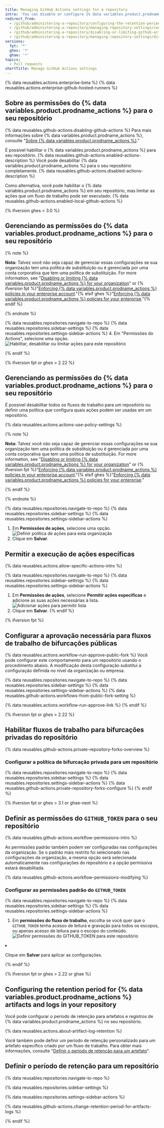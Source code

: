 ```yaml
---
title: Managing GitHub Actions settings for a repository
intro: 'You can disable or configure {% data variables.product.prodname_actions %} for a specific repository.'
redirect_from:
  - /github/administering-a-repository/configuring-the-retention-period-for-github-actions-artifacts-and-logs-in-your-repository
  - /github/administering-a-repository/managing-repository-settings/configuring-the-retention-period-for-github-actions-artifacts-and-logs-in-your-repository
  - /github/administering-a-repository/disabling-or-limiting-github-actions-for-a-repository
  - /github/administering-a-repository/managing-repository-settings/disabling-or-limiting-github-actions-for-a-repository
versions:
  fpt: '*'
  ghes: '*'
  ghae: '*'
topics:
  - Pull requests
shortTitle: Manage GitHub Actions settings
---
```


{% data reusables.actions.enterprise-beta %}
{% data reusables.actions.enterprise-github-hosted-runners %}

## Sobre as permissões do {% data variables.product.prodname_actions %} para o seu repositório

{% data reusables.github-actions.disabling-github-actions %} Para mais informações sobre {% data variables.product.prodname_actions %}, consulte "[Sobre {% data variables.product.prodname_actions %}](/actions/getting-started-with-github-actions/about-github-actions)."

É possível habilitar o {% data variables.product.prodname_actions %} para seu repositório. {% data reusables.github-actions.enabled-actions-description %} Você pode desabilitar {% data variables.product.prodname_actions %} para o seu repositório completamente. {% data reusables.github-actions.disabled-actions-description %}

Como alternativa, você pode habilitar o {% data variables.product.prodname_actions %} em seu repositório, mas limitar as ações que um fluxo de trabalho pode ser executado. {% data reusables.github-actions.enabled-local-github-actions %}

{% ifversion ghes < 3.0 %}

## Gerenciando as permissões do {% data variables.product.prodname_actions %} para o seu repositório

{% note %}

**Nota:** Talvez você não seja capaz de gerenciar essas configurações se sua organização tem uma política de substituição ou é gerenciada por uma conta corporativa que tem uma política de substituição. For more information, see "[Disabling or limiting {% data variables.product.prodname_actions %} for your organization](/organizations/managing-organization-settings/disabling-or-limiting-github-actions-for-your-organization)" or {% ifversion fpt %}"[Enforcing {% data variables.product.prodname_actions %} policies in your enterprise account](/github/setting-up-and-managing-your-enterprise/enforcing-github-actions-policies-in-your-enterprise-account)."{% elsif ghes %}"[Enforcing {% data variables.product.prodname_actions %} policies for your enterprise](/enterprise/admin/github-actions/enforcing-github-actions-policies-for-your-enterprise)."{% endif %}

{% endnote %}

{% data reusables.repositories.navigate-to-repo %}
{% data reusables.repositories.sidebar-settings %}
{% data reusables.repositories.settings-sidebar-actions %}
4. Em "Permissões do Actions", selecione uma opção. ![Habilitar, desabilitar ou limitar ações para este repositório](/assets/images/help/repository/enable-repo-actions.png)

{% endif %}

{% ifversion fpt or ghes > 2.22 %}

## Gerenciando as permissões do {% data variables.product.prodname_actions %} para o seu repositório

É possível desabilitar todos os fluxos de trabalho para um repositório ou definir uma política que configura quais ações podem ser usadas em um repositório.

{% data reusables.actions.actions-use-policy-settings %}

{% note %}

**Nota:** Talvez você não seja capaz de gerenciar essas configurações se sua organização tem uma política de substituição ou é gerenciada por uma conta corporativa que tem uma política de substituição. For more information, see "[Disabling or limiting {% data variables.product.prodname_actions %} for your organization](/organizations/managing-organization-settings/disabling-or-limiting-github-actions-for-your-organization)" or {% ifversion fpt %}"[Enforcing {% data variables.product.prodname_actions %} policies in your enterprise account](/github/setting-up-and-managing-your-enterprise/enforcing-github-actions-policies-in-your-enterprise-account)."{% elsif ghes %}"[Enforcing {% data variables.product.prodname_actions %} policies for your enterprise](/enterprise/admin/github-actions/enforcing-github-actions-policies-for-your-enterprise)."

{% endif %}

{% endnote %}

{% data reusables.repositories.navigate-to-repo %}
{% data reusables.repositories.sidebar-settings %}
{% data reusables.repositories.settings-sidebar-actions %}
1. Em **Permissões de ações**, selecione uma opção. ![Definir política de ações para esta organização](/assets/images/help/repository/actions-policy.png)
1. Clique em **Salvar**.

## Permitir a execução de ações específicas

{% data reusables.actions.allow-specific-actions-intro %}

{% data reusables.repositories.navigate-to-repo %}
{% data reusables.repositories.sidebar-settings %}
{% data reusables.repositories.settings-sidebar-actions %}
1. Em **Permissões de ações**, selecione **Permitir ações específicas** e adicione as suas ações necessárias à lista. ![Adicionar ações para permitir lista](/assets/images/help/repository/actions-policy-allow-list.png)
2. Clique em **Salvar**.
{% endif %}

{% ifversion fpt %}
## Configurar a aprovação necessária para fluxos de trabalho de bifurcações públicas

{% data reusables.actions.workflow-run-approve-public-fork %} Você pode configurar este comportamento para um repositório usando o procedimento abaixo. A modificação desta configuração substitui a configuração definida no nível da organização ou empresa.

{% data reusables.repositories.navigate-to-repo %}
{% data reusables.repositories.sidebar-settings %}
{% data reusables.repositories.settings-sidebar-actions %}
{% data reusables.github-actions.workflows-from-public-fork-setting %}

{% data reusables.actions.workflow-run-approve-link %}
{% endif %}

{% ifversion fpt or ghes > 2.22 %}
## Habilitar fluxos de trabalho para bifurcações privadas do repositório

{% data reusables.github-actions.private-repository-forks-overview %}

### Configurar a política de bifurcação privada para um repositório

{% data reusables.repositories.navigate-to-repo %}
{% data reusables.repositories.sidebar-settings %}
{% data reusables.repositories.settings-sidebar-actions %}
{% data reusables.github-actions.private-repository-forks-configure %}
{% endif %}

{% ifversion fpt or ghes > 3.1 or ghae-next %}
## Definir as permissões do `GITHUB_TOKEN` para o seu repositório

{% data reusables.github-actions.workflow-permissions-intro %}

As permissões padrão também podem ser configuradas nas configurações da organização. Se o padrão mais restrito foi selecionado nas configurações da organização, a mesma opção será selecionada automaticamente nas configurações do repositório e a opção permissiva estará desabilitada.

{% data reusables.github-actions.workflow-permissions-modifying %}

### Configurar as permissões padrão do `GITHUB_TOKEN`

{% data reusables.repositories.navigate-to-repo %}
{% data reusables.repositories.sidebar-settings %}
{% data reusables.repositories.settings-sidebar-actions %}
1. Em **permissões do fluxo de trabalho**, escolha se você quer que o `GITHUB_TOKEN` tenha acesso de leitura e gravação para todos os escopos, ou apenas acesso de leitura para o escopo do </code>conteúdo.
<img src="/assets/images/help/settings/actions-workflow-permissions-repository.png" alt="Definir permissões do GITHUB_TOKEN para este repositório" /></p></li>
<li><p spaces-before="0">Clique em <strong x-id="1">Salvar</strong> para aplicar as configurações.
</p>

<p spaces-before="0">{% endif %}</p></li>
</ol>

<p spaces-before="0">{% ifversion fpt or ghes &#062; 2.22 or ghae %}</p>

<h2 spaces-before="0">Configuring the retention period for {% data variables.product.prodname_actions %} artifacts and logs in your repository</h2>

<p spaces-before="0">Você pode configurar o período de retenção para artefatos e registros de {% data variables.product.prodname_actions %} no seu repositório.</p>

<p spaces-before="0">{% data reusables.actions.about-artifact-log-retention %}</p>

<p spaces-before="0">Você também pode definir um período de retenção personalizado para um artefato específico criado por um fluxo de trabalho. Para obter mais informações, consulte "<a href="/actions/managing-workflow-runs/removing-workflow-artifacts#setting-the-retention-period-for-an-artifact">Definir o período de retenção para um artefato</a>".</p>

<h2 spaces-before="0">Definir o período de retenção para um repositório</h2>

<p spaces-before="0">{% data reusables.repositories.navigate-to-repo %}</p>

<p spaces-before="0">
</p>

<p spaces-before="0">{% data reusables.repositories.sidebar-settings %}</p>

<p spaces-before="0">
</p>

<p spaces-before="0">{% data reusables.repositories.settings-sidebar-actions %}</p>

<p spaces-before="0">
</p>

<p spaces-before="0">{% data reusables.github-actions.change-retention-period-for-artifacts-logs  %}</p>

<p spaces-before="0">
</p>

<p spaces-before="0">{% endif %}</p>
